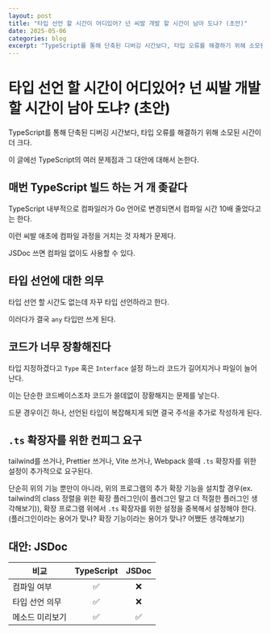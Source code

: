 ```yaml
---
layout: post
title: "타입 선언 할 시간이 어디있어? 넌 씨발 개발 할 시간이 남아 도냐? (초안)"
date: 2025-05-06
categories: blog
excerpt: "TypeScript를 통해 단축된 디버깅 시간보다, 타입 오류를 해결하기 위해 소모된 시간이 더 크다."
---
```


# 타입 선언 할 시간이 어디있어? 넌 씨발 개발 할 시간이 남아 도냐? (초안)

TypeScript를 통해 단축된 디버깅 시간보다, 타입 오류를 해결하기 위해 소모된 시간이 더 크다.

이 글에선 TypeScript의 여러 문제점과 그 대안에 대해서 논한다.

## 매번 TypeScript 빌드 하는 거 개 좆같다

TypeScript 내부적으로 컴파일러가 Go 언어로 변경되면서 컴파일 시간 10배 줄었다고는 한다.

이런 씨발 애초에 컴파일 과정을 거치는 것 자체가 문제다.

JSDoc 쓰면 컴파일 없이도 사용할 수 있다.


## 타입 선언에 대한 의무

타입 선언 할 시간도 없는데 자꾸 타입 선언하라고 한다.

이러다가 결국 `any` 타입만 쓰게 된다.


## 코드가 너무 장황해진다

타입 지정하겠다고 `Type` 혹은 `Interface` 설정 하느라 코드가 길어지거나 파일이 늘어난다.

이는 단순한 코드베이스조차 코드가 쓸데없이 장황해지는 문제를 낳는다.

드문 경우이긴 하나, 선언된 타입이 복잡해지게 되면 결국 주석을 추가로 작성하게 된다.


## `.ts` 확장자를 위한 컨피그 요구

tailwind를 쓰거나, Prettier 쓰거나, Vite 쓰거나, Webpack 쓸때 `.ts` 확장자를 위한 설정이 추가적으로 요구된다.

단순히 위의 기능 뿐만이 아니라, 위의 프로그램의 추가 확장 기능을 설치할 경우(ex. tailwind의 class 정렬을 위한 확장 플러그인(이 플러그인 말고 더 적절한 플러그인 생각해보기)), 확장 프로그램 위에서 `.ts` 확장자를 위한 설정을 중복해서 설정해야 한다. (플러그인이라는 용어가 맞나? 확장 기능이라는 용어가 맞나? 어쨌든 생각해보기)

## 대안: JSDoc

|비교|TypeScript|JSDoc|
|----|:----------:|:----:|
|컴파일 여부|✅|❌|
|타입 선언 의무|✅|❌|
|메소드 미리보기|✅|✅|